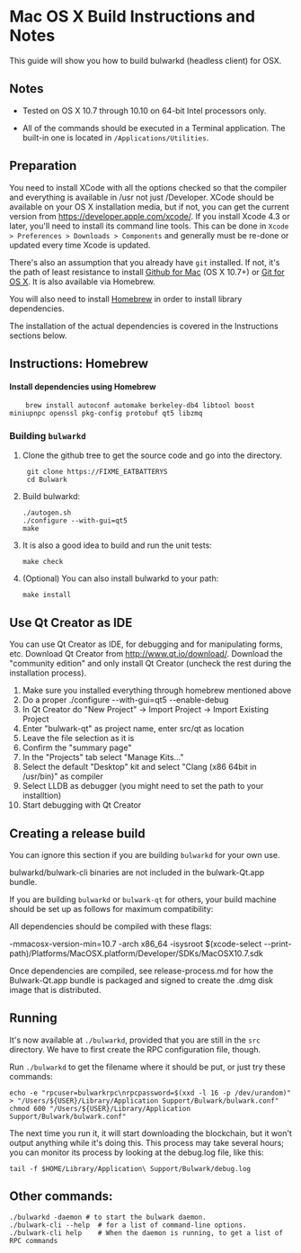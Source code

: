 Mac OS X Build Instructions and Notes
====================================
This guide will show you how to build bulwarkd (headless client) for OSX.

Notes
-----

* Tested on OS X 10.7 through 10.10 on 64-bit Intel processors only.

* All of the commands should be executed in a Terminal application. The
built-in one is located in `/Applications/Utilities`.

Preparation
-----------

You need to install XCode with all the options checked so that the compiler
and everything is available in /usr not just /Developer. XCode should be
available on your OS X installation media, but if not, you can get the
current version from https://developer.apple.com/xcode/. If you install
Xcode 4.3 or later, you'll need to install its command line tools. This can
be done in `Xcode > Preferences > Downloads > Components` and generally must
be re-done or updated every time Xcode is updated.

There's also an assumption that you already have `git` installed. If
not, it's the path of least resistance to install [Github for Mac](https://mac.github.com/)
(OS X 10.7+) or
[Git for OS X](https://code.google.com/p/git-osx-installer/). It is also
available via Homebrew.

You will also need to install [Homebrew](http://brew.sh) in order to install library
dependencies.

The installation of the actual dependencies is covered in the Instructions
sections below.

Instructions: Homebrew
----------------------

#### Install dependencies using Homebrew

        brew install autoconf automake berkeley-db4 libtool boost miniupnpc openssl pkg-config protobuf qt5 libzmq

### Building `bulwarkd`

1. Clone the github tree to get the source code and go into the directory.

        git clone https://FIXME_EATBATTERYS
        cd Bulwark

2.  Build bulwarkd:

        ./autogen.sh
        ./configure --with-gui=qt5
        make

3.  It is also a good idea to build and run the unit tests:

        make check

4.  (Optional) You can also install bulwarkd to your path:

        make install

Use Qt Creator as IDE
------------------------
You can use Qt Creator as IDE, for debugging and for manipulating forms, etc.
Download Qt Creator from http://www.qt.io/download/. Download the "community edition" and only install Qt Creator (uncheck the rest during the installation process).

1. Make sure you installed everything through homebrew mentioned above
2. Do a proper ./configure --with-gui=qt5 --enable-debug
3. In Qt Creator do "New Project" -> Import Project -> Import Existing Project
4. Enter "bulwark-qt" as project name, enter src/qt as location
5. Leave the file selection as it is
6. Confirm the "summary page"
7. In the "Projects" tab select "Manage Kits..."
8. Select the default "Desktop" kit and select "Clang (x86 64bit in /usr/bin)" as compiler
9. Select LLDB as debugger (you might need to set the path to your installtion)
10. Start debugging with Qt Creator

Creating a release build
------------------------
You can ignore this section if you are building `bulwarkd` for your own use.

bulwarkd/bulwark-cli binaries are not included in the bulwark-Qt.app bundle.

If you are building `bulwarkd` or `bulwark-qt` for others, your build machine should be set up
as follows for maximum compatibility:

All dependencies should be compiled with these flags:

 -mmacosx-version-min=10.7
 -arch x86_64
 -isysroot $(xcode-select --print-path)/Platforms/MacOSX.platform/Developer/SDKs/MacOSX10.7.sdk

Once dependencies are compiled, see release-process.md for how the Bulwark-Qt.app
bundle is packaged and signed to create the .dmg disk image that is distributed.

Running
-------

It's now available at `./bulwarkd`, provided that you are still in the `src`
directory. We have to first create the RPC configuration file, though.

Run `./bulwarkd` to get the filename where it should be put, or just try these
commands:

    echo -e "rpcuser=bulwarkrpc\nrpcpassword=$(xxd -l 16 -p /dev/urandom)" > "/Users/${USER}/Library/Application Support/Bulwark/bulwark.conf"
    chmod 600 "/Users/${USER}/Library/Application Support/Bulwark/bulwark.conf"

The next time you run it, it will start downloading the blockchain, but it won't
output anything while it's doing this. This process may take several hours;
you can monitor its process by looking at the debug.log file, like this:

    tail -f $HOME/Library/Application\ Support/Bulwark/debug.log

Other commands:
-------

    ./bulwarkd -daemon # to start the bulwark daemon.
    ./bulwark-cli --help  # for a list of command-line options.
    ./bulwark-cli help    # When the daemon is running, to get a list of RPC commands
